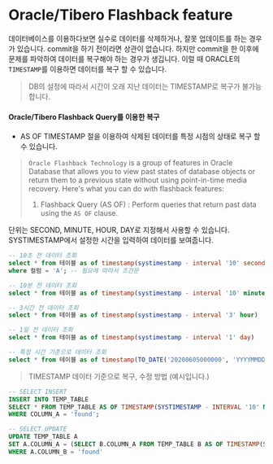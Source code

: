 # Oracle/Tibero Flashback feature

데이터베이스를 이용하다보면 실수로 데이터를 삭제하거나, 잘못 업데이트를 하는 경우가 있습니다.
commit을 하기 전이라면 상관이 없습니다.
하지만 commit을 한 이후에 문제를 파악하여 데이터를 복구해야 하는 경우가 생깁니다.
이럴 때 ORACLE의 `TIMESTAMP`를 이용하면 데이터를 복구 할 수 있습니다.
> DB의 설정에 따라서 시간이 오래 지난 데이터는 TIMESTAMP로 복구가 불가능합니다.

#### Oracle/Tibero Flashback Query를 이용한 복구
- AS OF TIMESTAMP 절을 이용하여 삭제된 데이터를 특정 시점의 상태로 복구 할 수 있습니다.

> `Oracle Flashback Technology` is a group of features in Oracle Database that allows you to view past states of database objects or return them to a previous state without using point-in-time media recovery. Here's what you can do with flashback features:
>  1. Flashback Query (AS OF) : Perform queries that return past data using the `AS OF` clause.

단위는 SECOND, MINUTE, HOUR, DAY로 지정해서 사용할 수 있습니다.
SYSTIMESTAMP에서 설정한 시간을 입력하여 데이터를 보여줍니다.

```sql
-- 10초 전 데이터 조회
select * from 테이블 as of timestamp(systimestamp - interval '10' second)
where 컬럼 = 'A'; -- 필요에 따라서 조건문

-- 10분 전 데이터 조회
select * from 테이블 as of timestamp(systimestamp - interval '10' minute)

-- 3시간 전 데이터 조회
select * from 테이블 as of timestamp(systimestamp - interval '3' hour)

-- 1일 전 데이터 조회
select * from 테이블 as of timestamp(systimestamp - interval '1' day)

-- 특정 시간 기준으로 데이터 조회
select * from 테이블 as of timestamp(TO_DATE('20200605000000', 'YYYYMMDDHH24MISS'))
```

> TIMESTAMP 데이터 기준으로 복구, 수정 방법 (예시입니다.)

```sql
-- SELECT INSERT 
INSERT INTO TEMP_TABLE
SELECT * FROM TEMP_TABLE AS OF TIMESTAMP(SYSTIMESTAMP - INTERVAL '10' MINUTE)
WHERE COLUMN_A = 'found';

-- SELECT UPDATE
UPDATE TEMP_TABLE A
SET A.COLUMN_A = (SELECT B.COLUMN_A FROM TEMP_TABLE B AS OF TIMESTAMP(SYSTIMESTAMP - INTERVAL '10' MINUTE WHERE A.COLUMN_B = B.COLUMN_B AND B.COLUMN_B ='found')
WHERE A.COLUMN_B = 'found'
```
